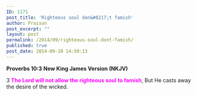 ```yaml
---
ID: 1171
post_title: 'Righteous soul don&#8217;t famish'
author: Praison
post_excerpt: ""
layout: post
permalink: /2014/09/righteous-soul-dont-famish/
published: true
post_date: 2014-09-10 14:50:13
---
```

<strong>Proverbs 10:3</strong>
<strong> New King James Version (NKJV)</strong>

3 <span style="color: #ff00ff;"><strong>The Lord will not allow the righteous soul to famish</strong></span>,
But He casts away the desire of the wicked.